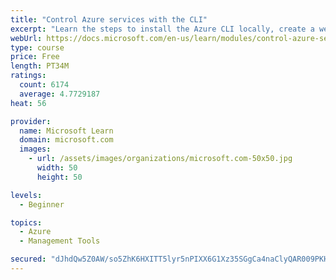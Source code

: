 ```yaml
---
title: "Control Azure services with the CLI"
excerpt: "Learn the steps to install the Azure CLI locally, create a website, and manage Azure resources using the CLI."
webUrl: https://docs.microsoft.com/en-us/learn/modules/control-azure-services-with-cli/
type: course
price: Free
length: PT34M
ratings:
  count: 6174
  average: 4.7729187
heat: 56

provider:
  name: Microsoft Learn
  domain: microsoft.com
  images:
    - url: /assets/images/organizations/microsoft.com-50x50.jpg
      width: 50
      height: 50

levels:
  - Beginner

topics:
  - Azure
  - Management Tools

secured: "dJhdQw5Z0AW/so5ZhK6HXITT5lyr5nPIXX6G1Xz35SGgCa4naClyQAR009PKHDjfU7Q3/2tcMuTJi737UI23VWyRaR/YQgYIgiVo40FFhY0yoMJl3ns1igT4xohk+z5J0UmJotlqYU7mOhjZ6c8W8qphVkZld7j4TSPMnUDSzQQO4Smzvu+rVn2AzAhBDrvyh8BepveG4avK2IqppoaQxMy+r4rrW+ITJVcbNtzEzYDrj8baq00e3zXwL6Feq1e/oHAohMVX9W4r+w3G8X+Q6TCd8jHK87Ysw8Zy8zoF8YYunEQkVSE6UZX0GjZsqm2HWosUchbqelv2X/mO+zoNh8PfeiMjPMg3VvMPo8ld3zFKtxpdjCswgYZStxSOQLaNAoUAsT6YU7blftaexdmwgwsnsYG7cYrgX7Ibdh3Li2U=;XUWpm7XI1nLtrXZXr/vZNA=="
---
```



